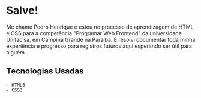# Salve!

Me chamo Pedro Henrique e estou no processo de aprendizagem de HTML e CSS para a
competência "Programar Web Frontend" da universidade Unifacisa, em Campina Grande
na Paraíba. E resolvi documentar toda minha experiência e progresso para registros
futuros aqui esperando ser útil para alguém.

## Tecnologias Usadas
    - HTML5
    - CSS3
